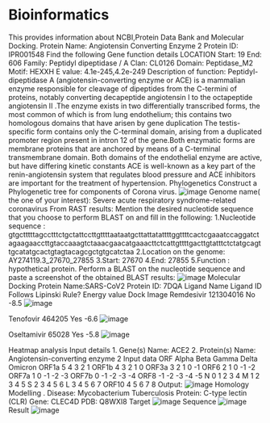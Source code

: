 # Bioinformatics
This provides information about NCBI,Protein Data Bank and Molecular Docking.
Protein Name: Angiotensin Converting Enzyme 2
Protein ID: IPR001548
Find the following Gene function details LOCATION
Start: 19
End: 606
Family: Peptidyl dipeptidase / A
Clan: CL0126
Domain: Peptidase_M2
Motif: HEXXH
E value: 4.1e-245,4.2e-249
Description of function:
Peptidyl-dipeptidase A (angiotensin-converting enzyme or ACE) is a mammalian enzyme responsible for cleavage of dipeptides from the C-termini of proteins, notably converting decapeptide angiotensin I to the octapeptide angiotensin II .The enzyme exists in two differentially transcribed forms, the most common of which is from lung endothelium; this contains two homologous domains that have arisen by gene duplication The testis-specific form contains only the C-terminal domain, arising from a duplicated promoter region present in intron 12 of the gene.Both enzymatic forms are membrane proteins that are anchored by means of a C-terminal transmembrane domain. Both domains of the endothelial enzyme are active, but have differing kinetic constants ACE is well-known as a key part of the renin-angiotensin system that regulates blood pressure and ACE inhibitors are important for the treatment of hypertension.
 Phylogenetics
Construct a Phylogenetic tree for components of Corona virus.
![image](https://github.com/Shalini3008/Bioinformatics/assets/138322315/95b459ca-54b7-4a7e-81dc-4312545292fe)
Genome name( the one of your interest): Severe acute respiratory syndrome-related coronavirus
From RAST results:
Mention the desired nucleotide sequence that you choose to perform BLAST on and fill in the following:
1.Nucleotide sequence : gtgctttttagcctttctgctattccttgttttaataatgcttattatattttggttttcactcgaaatccaggatctagaagaaccttgtaccaaagtctaaacgaacatgaaacttctcattgttttgacttgtatttctctatgcagttgcatatgcactgtagtacagcgctgtgcatctaa
2.Location on the genome: AY274119.3_27670_27855
3.Start: 27670
4.End: 27855
5.Function : hypothetical protein.
Perform a BLAST on the nucleotide sequence and paste a screenshot of the obtained BLAST results:
![image](https://github.com/Shalini3008/Bioinformatics/assets/138322315/cf05abe6-addd-4d01-9885-128bdf5d001b)
Molecular Docking
Protein Name:SARS-CoV2
Protein ID: 7DQA
Ligand Name
Ligand ID
Follows Lipinski Rule?
Energy value
Dock Image 
Remdesivir
121304016
No
-8.5
![image](https://github.com/Shalini3008/Bioinformatics/assets/138322315/0630d6bc-357c-47cd-9038-8f2f8ad7792c)

Tenofovir
464205
Yes
-6.6
![image](https://github.com/Shalini3008/Bioinformatics/assets/138322315/06362605-1490-4039-8f09-c995e4e51689)

Oseltamivir
65028
Yes
-5.8
![image](https://github.com/Shalini3008/Bioinformatics/assets/138322315/e23448d5-48cf-4263-b1f4-9e4d2dd282e9)

Heatmap analysis
Input details 1. Gene(s) Name: ACE2
2. Protein(s) Name: Angiotensin-converting enzyme 2
Input data
ORF
Alpha
Beta
Gamma
Delta
Omicron
ORF1a
5
4
3
2
1
ORF1b
4
3
2
1
0
ORF3a
3
2
1
0
-1
ORF6
2
1
0
-1
-2
ORF7a
1
0
-1
-2
-3
ORF7b
0
-1
-2
-3
-4
ORF8
-1
-2
-3
-4
-5
N
0
1
2
3
4
M
1
2
3
4
5
S
2
3
4
5
6
L
3
4
5
6
7
ORF10
4
5
6
7
8
Output:
![image](https://github.com/Shalini3008/Bioinformatics/assets/138322315/1334874b-59cc-4b35-a747-de42f8b0bf0c)
Homology Modelling
.
Disease: Mycobacterium Tuberculosis
Protein: C-type lectin (CLR) Gene: CLEC4D
PDB: Q8WXI8
Target
![image](https://github.com/Shalini3008/Bioinformatics/assets/138322315/a25e12c7-23e6-408c-81a0-d3a63e2e4fd8)
Sequence
![image](https://github.com/Shalini3008/Bioinformatics/assets/138322315/c3580f15-a611-4ef0-acc4-6852bd2fe936)
Result
![image](https://github.com/Shalini3008/Bioinformatics/assets/138322315/a3d223db-b367-4696-95c2-cd97a19d034f)


